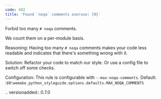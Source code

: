 ```yaml
---
code: 402
title: 'Found `noqa` comments overuse: {0}'
---
```



Forbid too many ``# noqa`` comments.

We count them on a per-module basis.

Reasoning:
    Having too many ``# noqa`` comments makes your code
    less readable and indicates that there's something
    wrong with it.

Solution:
    Refactor your code to match our style.
    Or use a config file to switch off some checks.

Configuration:
    This rule is configurable with ``--max-noqa-comments``.
    Default:
    :str:`wemake_python_styleguide.options.defaults.MAX_NOQA_COMMENTS`

.. versionadded:: 0.7.0